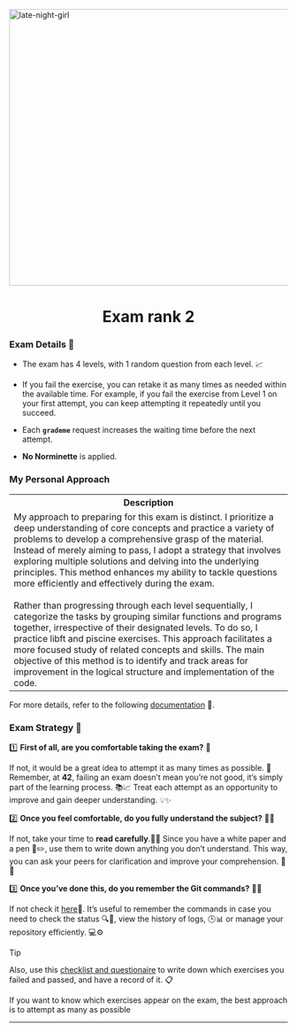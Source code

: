 <img src="../../Wallpaper/late-night-girl.gif" alt="late-night-girl" width="1000" height="500">



<div align="center">
  <h1>Exam rank 2</h1>
</div>


### Exam Details 🧐

- The exam has 4 levels, with 1 random question from each level. 📈

- If you fail the exercise, you can retake it as many times as needed within the available time. For example, if you fail the exercise from Level 1 on your first attempt, you can keep attempting it repeatedly until you succeed.
 
- Each **`grademe`** request increases the waiting time before the next attempt.

- **No Norminette** is applied.


### My Personal Approach

<table>
  <tr>
    <th>Description</th>
  </tr>
  <tr>
    <td>
      My approach to preparing for this exam is distinct. I prioritize a deep understanding of core concepts and practice a variety of problems to develop a comprehensive grasp of the material. Instead of merely aiming to pass, I adopt a strategy that involves exploring multiple solutions and delving into the underlying principles. This method enhances my ability to tackle questions more efficiently and effectively during the exam.<br><br>
      Rather than progressing through each level sequentially, I categorize the tasks by grouping similar functions and programs together, irrespective of their designated levels. To do so, I practice libft and piscine exercises. This approach facilitates a more focused study of related concepts and skills. The main objective of this method is to identify and track areas for improvement in the logical structure and implementation of the code.
    </td>
  </tr>
</table>

For more details, refer to the following [documentation](https://github.com/DevAwizard/Exams_42/tree/main/.github/Exam_rank_2/My_learning_approach) 📄.

### Exam Strategy 🎯

1️⃣ **First of all, are you comfortable taking the exam?** 🤔

If not, it would be a great idea to attempt it as many times as possible. 🔁 Remember, at **42**, failing an exam doesn’t mean you’re not good, it’s simply part of the learning process. 📚📈 Treat each attempt as an opportunity to improve and gain deeper understanding. 💡✨

2️⃣ **Once you feel comfortable, do you fully understand the subject?** 📖🧐

If not, take your time to **read carefully**.📖💭 Since you have a white paper and a pen 📝✏️, use them to write down anything you don’t understand. This way, you can ask your peers for clarification and improve your comprehension. 📝👥


3️⃣ **Once you’ve done this, do you remember the Git commands?** 🤖💾

If not check it [here](https://github.com/DevAwizard/Exams_school/blob/main/.github/Resources/Exam_Login_Guide.md)📜. It’s useful to remember the commands in case you need to check the status 🔍📌, view the history of logs, 🕒📊 or manage your repository efficiently. 💻⚙️


> [!TIP]
> Also, use this [checklist and questionaire](https://github.com/DevAwizard/Exams_42/blob/main/.github/Resources/Check_list_exam.md) to write down which exercises you failed and passed, and have a record of it. 📋
> 
> If you want to know which exercises appear on the exam, the best approach is to attempt as many as possible



---
